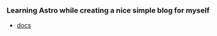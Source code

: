 ### Learning Astro while creating a nice simple blog for myself

- [docs](https://docs.astro.build)
